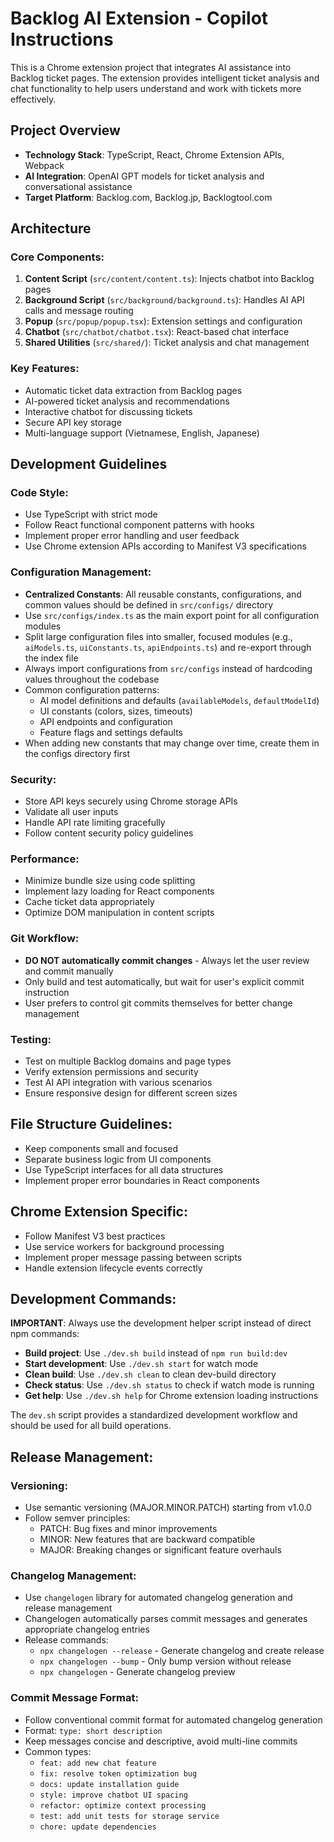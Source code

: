 <!-- Use this file to provide workspace-specific custom instructions to Copilot. For more details, visit https://code.visualstudio.com/docs/copilot/copilot-customization#_use-a-githubcopilotinstructionsmd-file -->

# Backlog AI Extension - Copilot Instructions

This is a Chrome extension project that integrates AI assistance into Backlog ticket pages. The extension provides intelligent ticket analysis and chat functionality to help users understand and work with tickets more effectively.

## Project Overview

- **Technology Stack**: TypeScript, React, Chrome Extension APIs, Webpack
- **AI Integration**: OpenAI GPT models for ticket analysis and conversational assistance
- **Target Platform**: Backlog.com, Backlog.jp, Backlogtool.com

## Architecture

### Core Components:
1. **Content Script** (`src/content/content.ts`): Injects chatbot into Backlog pages
2. **Background Script** (`src/background/background.ts`): Handles AI API calls and message routing
3. **Popup** (`src/popup/popup.tsx`): Extension settings and configuration
4. **Chatbot** (`src/chatbot/chatbot.tsx`): React-based chat interface
5. **Shared Utilities** (`src/shared/`): Ticket analysis and chat management

### Key Features:
- Automatic ticket data extraction from Backlog pages
- AI-powered ticket analysis and recommendations
- Interactive chatbot for discussing tickets
- Secure API key storage
- Multi-language support (Vietnamese, English, Japanese)

## Development Guidelines

### Code Style:
- Use TypeScript with strict mode
- Follow React functional component patterns with hooks
- Implement proper error handling and user feedback
- Use Chrome extension APIs according to Manifest V3 specifications

### Configuration Management:
- **Centralized Constants**: All reusable constants, configurations, and common values should be defined in `src/configs/` directory
- Use `src/configs/index.ts` as the main export point for all configuration modules
- Split large configuration files into smaller, focused modules (e.g., `aiModels.ts`, `uiConstants.ts`, `apiEndpoints.ts`) and re-export through the index file
- Always import configurations from `src/configs` instead of hardcoding values throughout the codebase
- Common configuration patterns:
  - AI model definitions and defaults (`availableModels`, `defaultModelId`)
  - UI constants (colors, sizes, timeouts)
  - API endpoints and configuration
  - Feature flags and settings defaults
- When adding new constants that may change over time, create them in the configs directory first

### Security:
- Store API keys securely using Chrome storage APIs
- Validate all user inputs
- Handle API rate limiting gracefully
- Follow content security policy guidelines

### Performance:
- Minimize bundle size using code splitting
- Implement lazy loading for React components
- Cache ticket data appropriately
- Optimize DOM manipulation in content scripts

### Git Workflow:
- **DO NOT automatically commit changes** - Always let the user review and commit manually
- Only build and test automatically, but wait for user's explicit commit instruction
- User prefers to control git commits themselves for better change management

### Testing:
- Test on multiple Backlog domains and page types
- Verify extension permissions and security
- Test AI API integration with various scenarios
- Ensure responsive design for different screen sizes

## File Structure Guidelines:
- Keep components small and focused
- Separate business logic from UI components
- Use TypeScript interfaces for all data structures
- Implement proper error boundaries in React components

## Chrome Extension Specific:
- Follow Manifest V3 best practices
- Use service workers for background processing
- Implement proper message passing between scripts
- Handle extension lifecycle events correctly

## Development Commands:
**IMPORTANT**: Always use the development helper script instead of direct npm commands:

- **Build project**: Use `./dev.sh build` instead of `npm run build:dev`
- **Start development**: Use `./dev.sh start` for watch mode
- **Clean build**: Use `./dev.sh clean` to clean dev-build directory
- **Check status**: Use `./dev.sh status` to check if watch mode is running
- **Get help**: Use `./dev.sh help` for Chrome extension loading instructions

The `dev.sh` script provides a standardized development workflow and should be used for all build operations.

## Release Management:

### Versioning:
- Use semantic versioning (MAJOR.MINOR.PATCH) starting from v1.0.0
- Follow semver principles:
  - PATCH: Bug fixes and minor improvements
  - MINOR: New features that are backward compatible
  - MAJOR: Breaking changes or significant feature overhauls

### Changelog Management:
- Use `changelogen` library for automated changelog generation and release management
- Changelogen automatically parses commit messages and generates appropriate changelog entries
- Release commands:
  - `npx changelogen --release` - Generate changelog and create release
  - `npx changelogen --bump` - Only bump version without release
  - `npx changelogen` - Generate changelog preview

### Commit Message Format:
- Follow conventional commit format for automated changelog generation
- Format: `type: short description`
- Keep messages concise and descriptive, avoid multi-line commits
- Common types:
  - `feat: add new chat feature`
  - `fix: resolve token optimization bug`
  - `docs: update installation guide`
  - `style: improve chatbot UI spacing`
  - `refactor: optimize context processing`
  - `test: add unit tests for storage service`
  - `chore: update dependencies`
